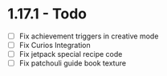 # 1.17.1 - Todo

- [ ] Fix achievement triggers in creative mode
- [ ] Fix Curios Integration
- [ ] Fix jetpack special recipe code
- [ ] Fix patchouli guide book texture